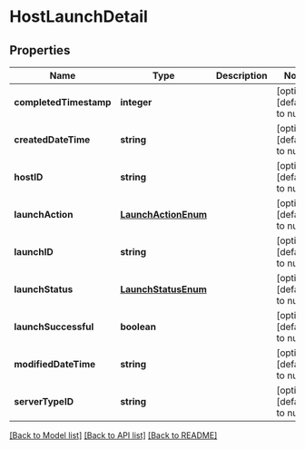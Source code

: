 # HostLaunchDetail

## Properties
Name | Type | Description | Notes
------------ | ------------- | ------------- | -------------
**completedTimestamp** | **integer** |  | [optional] [default to null]
**createdDateTime** | **string** |  | [optional] [default to null]
**hostID** | **string** |  | [optional] [default to null]
**launchAction** | [**LaunchActionEnum**](LaunchActionEnum.md) |  | [optional] [default to null]
**launchID** | **string** |  | [optional] [default to null]
**launchStatus** | [**LaunchStatusEnum**](LaunchStatusEnum.md) |  | [optional] [default to null]
**launchSuccessful** | **boolean** |  | [optional] [default to null]
**modifiedDateTime** | **string** |  | [optional] [default to null]
**serverTypeID** | **string** |  | [optional] [default to null]

[[Back to Model list]](../README.md#documentation-for-models) [[Back to API list]](../README.md#documentation-for-api-endpoints) [[Back to README]](../README.md)


